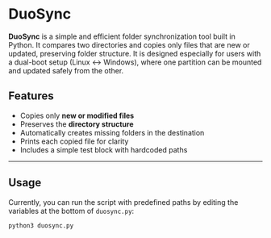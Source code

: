 # DuoSync

**DuoSync** is a simple and efficient folder synchronization tool built in Python. It compares two directories and copies only files that are new or updated, preserving folder structure. 
It is designed especially for users with a dual-boot setup (Linux ↔ Windows), where one partition can be mounted and updated safely from the other.

## Features

- Copies only **new or modified files**
- Preserves the **directory structure**
- Automatically creates missing folders in the destination
- Prints each copied file for clarity
- Includes a simple test block with hardcoded paths

---

## Usage

Currently, you can run the script with predefined paths by editing the variables at the bottom of `duosync.py`:

```bash
python3 duosync.py
